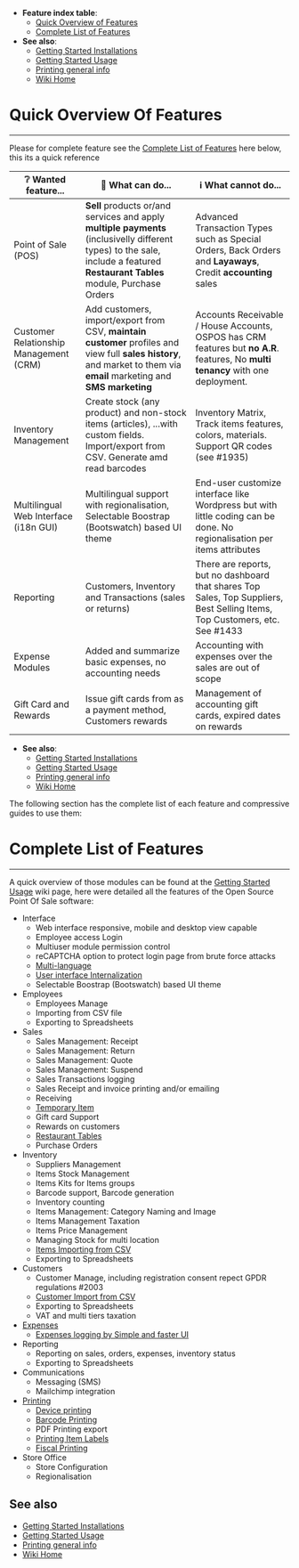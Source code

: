 * **Feature index table**:
  * [Quick Overview of Features](#quick-overview-of-features)
  * [Complete List of Features](#complete-list-of-features)
* **See also**:
  * [Getting Started Installations](Getting-Started-installations)
  * [Getting Started Usage](Getting-Started-usage)
  * [Printing general info](Printing)
  * [Wiki Home](Home)

# Quick Overview Of Features
----------------------------

Please for complete feature see the [Complete List of Features](#complete-list-of-features) here below, this its a quick reference

| ❔ Wanted feature... | 🚀 What can do... | ℹ️ What cannot do... |
| --- | --- | --- |
| Point of Sale (POS) | **Sell** products or/and services  and apply **multiple payments** (inclusivelly different types) to the sale, include a featured **Restaurant Tables** module, Purchase Orders | Advanced Transaction Types such as Special Orders, Back Orders and **Layaways**, Credit **accounting** sales |
| Customer Relationship Management (CRM) | Add customers, import/export from CSV, **maintain customer** profiles and view full **sales history**, and market to them via **email** marketing and **SMS marketing** | Accounts Receivable / House Accounts, OSPOS has CRM features but **no A.R**. features, No **multi tenancy** with one deployment. |
| Inventory Management | Create stock (any product) and non-stock items (articles), ...with custom fields. Import/export from CSV. Generate amd read barcodes | Inventory Matrix, Track items features, colors, materials. Support QR codes (see #1935) |
| Multilingual Web Interface (i18n GUI) | Multilingual support with regionalisation, Selectable Boostrap (Bootswatch) based UI theme | End-user customize interface like Wordpress but with little coding can be done. No regionalisation per items attributes |
| Reporting | Customers, Inventory and Transactions (sales or returns) |  There are reports, but no dashboard that shares Top Sales, Top Suppliers, Best Selling Items, Top Customers, etc. See #1433 |
| Expense Modules | Added and summarize basic expenses, no accounting needs | Accounting with expenses over the sales are out of scope |
| Gift Card and Rewards | Issue gift cards from as a payment method, Customers rewards | Management of accounting gift cards, expired dates on rewards |

* **See also**:
  * [Getting Started Installations](Getting-Started-installations)
  * [Getting Started Usage](Getting-Started-usage)
  * [Printing general info](Printing)
  * [Wiki Home](Home)

The following section has the complete list of each feature and compressive guides to use them:

# Complete List of Features
---------------------------

A quick overview of those modules can be found at the [Getting Started Usage](Getting-Started-usage) wiki page, here were detailed all the features of the Open Source Point Of Sale software:

* Interface
   * Web interface responsive, mobile and desktop view capable
   * Employee access Login 
   * Multiuser module permission control
   * reCAPTCHA option to protect login page from brute force attacks
   * [Multi-language](OSPOS-DEVEL-Adding-translations#translation-status)
   * [User interface Internalization](OSPOS-DEVEL-Adding-translations#translation-status)
   * Selectable Boostrap (Bootswatch) based UI theme
* Employees
   * Employees Manage
   * Importing from CSV file
   * Exporting to Spreadsheets
* Sales
   * Sales Management: Receipt
   * Sales Management: Return
   * Sales Management: Quote
   * Sales Management: Suspend
   * Sales Transactions logging
   * Sales Receipt and invoice printing and/or emailing
   * Receiving
   * [Temporary Item](Temporary-Item)
   * Gift card Support
   * Rewards on customers
   * [Restaurant Tables](Sales-Restaurant)
   * Purchase Orders
* Inventory
   * Suppliers Management
   * Items Stock Management
   * Items Kits for Items groups
   * Barcode support, Barcode generation
   * Inventory counting
   * Items Management: Category Naming and Image
   * Items Management Taxation
   * Items Price Management
   * Managing Stock for multi location
   * [Items Importing from CSV](Import-data-from-CSV-file#importing-items)
   * Exporting to Spreadsheets
* Customers
   * Customer Manage, including registration consent repect GPDR regulations #2003
   * [Customer Import from CSV](Import-data-from-CSV-file#importing-customers)
   * Exporting to Spreadsheets
   * VAT and multi tiers taxation
* [Expenses](Expenses)
   * [Expenses logging by Simple and faster UI](Expenses)
* Reporting
   * Reporting on sales, orders, expenses, inventory status
   * Exporting to Spreadsheets
* Communications
   * Messaging (SMS)
   * Mailchimp integration
* [Printing](Printing)
   * [Device printing](Printing#device-printing-support)
   * [Barcode Printing](Printing#barcode-printing)
   * PDF Printing export
   * [Printing Item Labels](Printing#device-printing-support)
   * [Fiscal Printing](Printing#fiscal-printing)
* Store Office
   * Store Configuration
   * Regionalisation

## See also

  * [Getting Started Installations](Getting-Started-installations)
  * [Getting Started Usage](Getting-Started-usage)
  * [Printing general info](Printing)
  * [Wiki Home](Home)